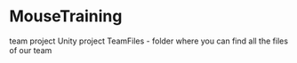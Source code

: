 # MouseTraining
team project
Unity project
TeamFiles - folder where you can find all the files of our team
